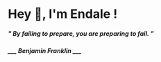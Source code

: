 <h1 title="head"> Hey 👋, I'm Endale !</h1>

**<h5><i>" By failing to prepare, you are preparing to fail. "</i></h5>**

*<b>___ Benjamin Franklin ___</b>*
